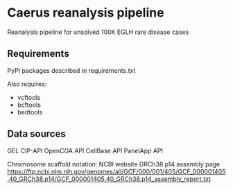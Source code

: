 # Caerus reanalysis pipeline
Reanalysis pipeline for unsolved 100K EGLH rare disease cases

## Requirements
PyPI packages described in requirements.txt

Also requires:
- vcftools
- bcftools
- bedtools

## Data sources
GEL CIP-API
OpenCGA API
CellBase API
PanelApp API

Chromosome scaffold notation: NCBI website GRCh38.p14 assembly page
https://ftp.ncbi.nlm.nih.gov/genomes/all/GCF/000/001/405/GCF_000001405.40_GRCh38.p14/GCF_000001405.40_GRCh38.p14_assembly_report.txt

